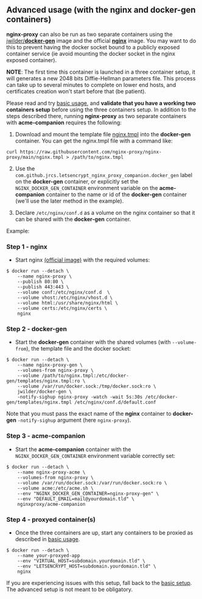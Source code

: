 ## Advanced usage (with the nginx and docker-gen containers)

**nginx-proxy** can also be run as two separate containers using the [jwilder/**docker-gen**](https://github.com/jwilder/docker-gen) image and the official [**nginx**](https://hub.docker.com/_/nginx/) image. You may want to do this to prevent having the docker socket bound to a publicly exposed container service (ie avoid mounting the docker socket in the nginx exposed container).

**NOTE**: The first time this container is launched in a three container setup, it will generates a new 2048 bits Diffie-Hellman parameters file. This process can take up to several minutes to complete on lower end hosts, and certificates creation won't start before that (be patient).

Please read and try [basic usage](./Basic-usage.md), and **validate that you have a working two containers setup** before using the three containers setup. In addition to the steps described there, running **nginx-proxy** as two separate containers with **acme-companion** requires the following:

1) Download and mount the template file [nginx.tmpl](https://github.com/nginx-proxy/nginx-proxy/blob/main/nginx.tmpl) into the **docker-gen** container. You can get the nginx.tmpl file with a command like:

```
curl https://raw.githubusercontent.com/nginx-proxy/nginx-proxy/main/nginx.tmpl > /path/to/nginx.tmpl
```

2) Use the `com.github.jrcs.letsencrypt_nginx_proxy_companion.docker_gen` label on the **docker-gen** container, or explicitly set the `NGINX_DOCKER_GEN_CONTAINER` environment variable on the **acme-companion** container to the name or id of the **docker-gen** container (we'll use the later method in the example).

3) Declare `/etc/nginx/conf.d` as a volume on the nginx container so that it can be shared with the **docker-gen** container.

Example:

### Step 1 - nginx

* Start nginx [(official image)](https://hub.docker.com/_/nginx/) with the required volumes:

```shell
$ docker run --detach \
    --name nginx-proxy \
    --publish 80:80 \
    --publish 443:443 \
    --volume conf:/etc/nginx/conf.d  \
    --volume vhost:/etc/nginx/vhost.d \
    --volume html:/usr/share/nginx/html \
    --volume certs:/etc/nginx/certs \
    nginx
```

### Step 2 - docker-gen

* Start the **docker-gen** container with the shared volumes (with `--volume-from`), the template file and the docker socket:

```shell
$ docker run --detach \
    --name nginx-proxy-gen \
    --volumes-from nginx-proxy \
    --volume /path/to/nginx.tmpl:/etc/docker-gen/templates/nginx.tmpl:ro \
    --volume /var/run/docker.sock:/tmp/docker.sock:ro \
    jwilder/docker-gen \
    -notify-sighup nginx-proxy -watch -wait 5s:30s /etc/docker-gen/templates/nginx.tmpl /etc/nginx/conf.d/default.conf
```

Note that you must pass the exact name of the **nginx** container to **docker-gen** `-notify-sighup` argument (here `nginx-proxy`).


### Step 3 - acme-companion

* Start the **acme-companion** container with the `NGINX_DOCKER_GEN_CONTAINER` environment variable correctly set:

```shell
$ docker run --detach \
    --name nginx-proxy-acme \
    --volumes-from nginx-proxy \
    --volume /var/run/docker.sock:/var/run/docker.sock:ro \
    --volume acme:/etc/acme.sh \
    --env "NGINX_DOCKER_GEN_CONTAINER=nginx-proxy-gen" \
    --env "DEFAULT_EMAIL=mail@yourdomain.tld" \
    nginxproxy/acme-companion
```

### Step 4 - proxyed container(s)

* Once the three containers are up, start any containers to be proxied as described in [basic usage](./Basic-usage.md).

```shell
$ docker run --detach \
    --name your-proxyed-app
    --env "VIRTUAL_HOST=subdomain.yourdomain.tld" \
    --env "LETSENCRYPT_HOST=subdomain.yourdomain.tld" \
    nginx
```

If you are experiencing issues with this setup, fall back to the [basic setup](./Basic-usage.md). The advanced setup is not meant to be obligatory.
